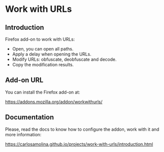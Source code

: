 # Work with URLs

## Introduction

Firefox add-on to work with URLs:

- Open, you can open all paths.
- Apply a delay when opening the URLs.
- Modify URLs: obfuscate, deobfuscate and decode.
- Copy the modification results.

## Add-on URL 

You can install the Firefox add-on at:

<https://addons.mozilla.org/addon/workwithurls/>

## Documentation 

Please, read the docs to know how to configure the addon, work with it and more information:

<https://carlosamolina.github.io/projects/work-with-urls/introduction.html>

